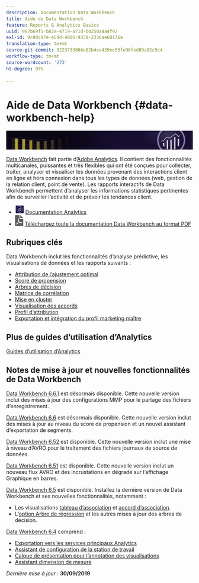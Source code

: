 ```yaml
---
description: Documentation Data Workbench
title: Aide de Data Workbench
feature: Reports & Analytics Basics
uuid: 987b69f1-b82a-4719-a71d-b0250a4a4f92
exl-id: 9c00c87e-e5dd-4806-9338-2336ae68176a
translation-type: tm+mt
source-git-commit: 3223733866e82b4ce439ee55fe96fed89a02c5c4
workflow-type: tm+mt
source-wordcount: '273'
ht-degree: 97%

---
```


# Aide de Data Workbench {#data-workbench-help}

![Bannière](/help/home/assets/doc_banner_workbench.png)

[Data Workbench](http://www.adobe.com/fr/solutions/digital-analytics/data-workbench.html) fait partie d’[Adobe Analytics](http://www.adobe.com/fr/solutions/digital-analytics.html). Il contient des fonctionnalités multicanales, puissantes et très flexibles qui ont été conçues pour collecter, traiter, analyser et visualiser les données provenant des interactions client en ligne et hors connexion dans tous les types de données (web, gestion de la relation client, point de vente). Les rapports interactifs de Data Workbench permettent d’analyser les informations statistiques pertinentes afin de surveiller l’activité et de prévoir les tendances client.

* ![icône analytics](assets/analytics-icon-24.png) [Documentation Analytics](https://docs.adobe.com/content/help/fr-FR/analytics/landing/home.html)
* ![icône pdf](assets/pdf_icon.png) [Téléchargez toute la documentation Data Workbench au format PDF](/help/home/assets/data-workbench.pdf)

## Rubriques clés

Data Workbench inclut les fonctionnalités d’analyse prédictive, les visualisations de données et les rapports suivants :

* [Attribution de l’ajustement optimal](/help/home/c-get-started/c-attribution-profiles/c-attrib-algorithmic/c-attrib-algorithmic.md)
* [Score de propension](/help/home/c-get-started/c-analysis-vis/c-visitor-propensity/c-visitor-propensity.md)
* [Arbres de décision](/help/home/c-get-started/c-analysis-vis/c-decision-trees/c-decision-trees.md)
* [Matrice de corrélation](/help/home/c-get-started/c-analysis-vis/c-correlation-analysis/c-correlation-analysis.md)
* [Mise en cluster](/help/home/c-get-started/c-analysis-vis/c-visitor-cluster/c-visitor-cluster.md)
* [Visualisation des accords](/help/home/c-get-started/c-analysis-vis/c-chord-visualization.md)
* [Profil d’attribution](/help/home/c-get-started/c-attribution-profiles/c-rules-attrib/c-rules-attrib.md)
* [Exportation et intégration du profil marketing maître](/help/home/c-get-started/c-exp-data-seg-exp/c-mmp-integration.md)

## Plus de guides d’utilisation d’Analytics

[Guides d’utilisation d’Analytics](https://docs.adobe.com/content/help/en/analytics/landing/home.html)

## Notes de mise à jour et nouvelles fonctionnalités de Data Workbench

[Data Workbench 6.6.1](/help/home/c-release-notes-insight/c-6-6-1.md) est désormais disponible. Cette nouvelle version inclut des mises à jour des configurations MMP pour le partage des fichiers d’enregistrement.

[Data Workbench 6.6](/help/home/c-release-notes-insight/c-6-6.md) est désormais disponible. Cette nouvelle version inclut des mises à jour au niveau du score de propension et un nouvel assistant d’exportation de segments.

[Data Workbench 6.52](/help/home/c-release-notes-insight/c-6-52.md) est disponible. Cette nouvelle version inclut une mise à niveau d’AVRO pour le traitement des fichiers journaux de source de données.

[Data Workbench 6.51](/help/home/c-release-notes-insight/c-6-51.md) est disponible. Cette nouvelle version inclut un nouveau flux AVRO et des incrustations en dégradé sur l’affichage Graphique en barres.

[Data Workbench 6.5](/help/home/c-release-notes-insight/c-6-5.md) est disponible. Installez la dernière version de Data Workbench et ses nouvelles fonctionnalités, notamment :

* Les visualisations [tableau d’association](/help/home/c-get-started/c-analysis-vis/associations-visualization.md) et [accord d’association](/help/home/c-get-started/c-analysis-vis/associations-chord.md).
* L’[option Arbre de régression](/help/home/c-get-started/c-analysis-vis/c-decision-trees/c-decision-trees-regression.md) et les autres mises à jour des arbres de décision.

[Data Workbench 6.4](/help/home/c-release-notes-insight/c-6-4/c-6-4.md) comprend :

* [Exportation vers les services principaux Analytics](/help/home/c-release-notes-insight/c-6-4/dwb-crs-integration.md)
* [Assistant de configuration de la station de travail](/help/home/c-install-insight/install-setup/dwb-client-installer.md)
* [Calque de présentation pour l’annotation des visualisations](/help/home/c-get-started/c-vis/c-present-layer.md)
* [Assistant dimension de mesure](/help/home/c-get-started/c-vis/dwb-create-metricdim/dwb-create-metricdim.md)

*Dernière mise à jour* : **30/09/2019**
